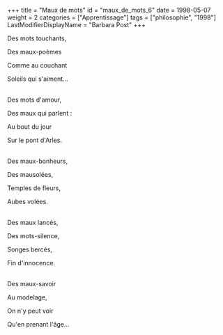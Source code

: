 +++
title = "Maux de mots"
id = "maux_de_mots_6"
date = 1998-05-07
weight = 2
categories = ["Apprentissage"]
tags = ["philosophie", "1998"]
LastModifierDisplayName = "Barbara Post"
+++

Des mots touchants,

Des maux-poèmes

Comme au couchant

Soleils qui s'aiment...

 \
Des mots d'amour,

Des maux qui parlent :

Au bout du jour

Sur le pont d'Arles.

 \
Des maux-bonheurs,

Des mausolées,

Temples de fleurs,

Aubes volées.

 \
Des maux lancés,

Des mots-silence,

Songes bercés,

Fin d'innocence.

 \
Des maux-savoir

Au modelage,

On n'y peut voir

Qu'en prenant l'âge...
